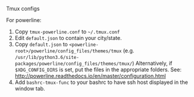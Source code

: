 Tmux configs

For powerline:

1.  Copy `tmux-powerline.conf` to `~/.tmux.conf`
2.  Edit `default.json` to contain your city/state. 
3.  Copy `default.json` to `<powerline-root>/powerline/config_files/themes/tmux` (e.g. `/usr/lib/python3.6/site-packages/powerline/config_files/themes/tmux/`) Alternatively, if `$XDG_CONFIG_DIRS` is set, put the files in the appropriate folders. See: http://powerline.readthedocs.io/en/master/configuration.html
4.  Add `bashrc-tmux-func` to your bashrc to have ssh host displayed in the window tab. 
